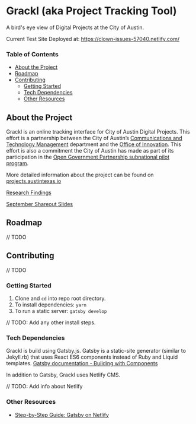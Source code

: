 # Grackl (aka Project Tracking Tool)

A bird's eye view of Digital Projects at the City of Austin.

Current Test Site Deployed at:
https://clown-issues-57040.netlify.com/

### Table of Contents
- [About the Project](#about-the-project)
- [Roadmap](#roadmap)
- [Contributing](#contributing)
  - [Getting Started](#getting-started)
  - [Tech Dependencies](#tech-dependencies)
  - [Other Resources](#other-resources)

## About the Project

Grackl is an online tracking interface for City of Austin Digital Projects. This effort is a partnership between the City of Austin’s [Communications and Technology Management](https://www.austintexas.gov/techreport/communications-and-technology-management) department and the [Office of Innovation](https://cityofaustin.github.io/innovation/). This effort is also a commitment the City of Austin has made as part of its participation in the [Open Government Partnership subnational pilot program](https://opengovpartnership.bloomfire.com/posts/1315600-austin-s-open-government-partnership-action-plan).

More detailed information about the project can be found on [projects.austintexas.io](http://projects.austintexas.io/projects/project-tracking/about/overview/)

[Research Findings](http://projects.austintexas.io/projects/project-tracking/research/research-findings/)

[September Shareout Slides](https://docs.google.com/presentation/d/1F2Vsn0A5kmpaIV0Sm5aO_RS4qYa5tIkjtkZvwGGwkjw/edit#slide=id.p)

## Roadmap

// TODO

## Contributing

// TODO

### Getting Started

1. Clone and `cd` into repo root directory.
2. To install dependencies: `yarn`
3. To run a static server: `gatsby develop`

// TODO: Add any other install steps.

### Tech Dependencies

Grackl is build using Gatsby.js. Gatsby is a static-site generator (similar to Jekyll.rb) that uses React ES6 components instead of Ruby and Liquid templates. [Gatsby documentation - Building with Components](https://www.gatsbyjs.org/docs/building-with-components/)

In addition to Gatsby, Grackl uses Netlify CMS.

// TODO: Add info about Netlify

### Other Resources

- [Step-by-Step Guide: Gatsby on Netlify](https://www.netlify.com/blog/2016/02/24/a-step-by-step-guide-gatsby-on-netlify/)
